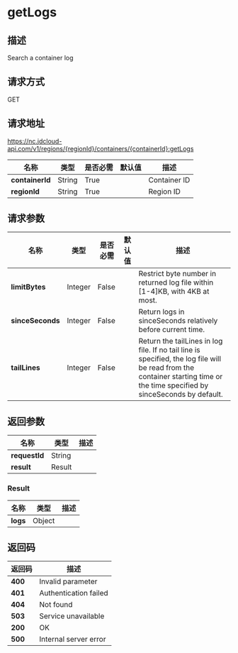 # getLogs


## 描述
Search a container log


## 请求方式
GET

## 请求地址
https://nc.jdcloud-api.com/v1/regions/{regionId}/containers/{containerId}:getLogs

|名称|类型|是否必需|默认值|描述|
|---|---|---|---|---|
|**containerId**|String|True| |Container ID|
|**regionId**|String|True| |Region ID|

## 请求参数
|名称|类型|是否必需|默认值|描述|
|---|---|---|---|---|
|**limitBytes**|Integer|False| |Restrict byte number in returned log file within [1-4]KB, with 4KB at most.<br>|
|**sinceSeconds**|Integer|False| |Return logs in sinceSeconds relatively before current time.<br>|
|**tailLines**|Integer|False| |Return the tailLines in log file. If no tail line is specified, the log file will be read from the container starting time or the time specified by sinceSeconds by default.<br>|


## 返回参数
|名称|类型|描述|
|---|---|---|
|**requestId**|String| |
|**result**|Result| |

### Result
|名称|类型|描述|
|---|---|---|
|**logs**|Object| |

## 返回码
|返回码|描述|
|---|---|
|**400**|Invalid parameter|
|**401**|Authentication failed|
|**404**|Not found|
|**503**|Service unavailable|
|**200**|OK|
|**500**|Internal server error|
